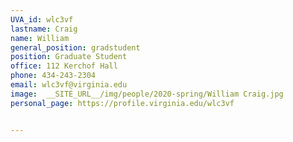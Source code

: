 ```yaml
---
UVA_id: wlc3vf
lastname: Craig
name: William
general_position: gradstudent
position: Graduate Student
office: 112 Kerchof Hall
phone: 434-243-2304
email: wlc3vf@virginia.edu
image:  __SITE_URL__/img/people/2020-spring/William Craig.jpg
personal_page: https://profile.virginia.edu/wlc3vf


---
```


